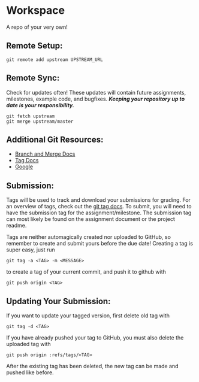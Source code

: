 # Workspace

A repo of your very own!

## Remote Setup:

	git remote add upstream UPSTREAM_URL

## Remote Sync:

Check for updates often! These updates will contain future assignments, milestones, example code, and bugfixes. **_Keeping your repository up to date is your responsibility._**

	git fetch upstream
	git merge upstream/master

## Additional Git Resources:

* [Branch and Merge Docs](https://git-scm.com/book/en/v2/Git-Branching-Basic-Branching-and-Merging)
* [Tag Docs](https://git-scm.com/book/en/v2/Git-Basics-Tagging)
* [Google](https://google.com)

## Submission:

Tags will be used to track and download your submissions for grading. For an overview of tags, check out the [git tag docs](https://git-scm.com/book/en/v2/Git-Basics-Tagging). To submit, you will need to have the submission tag for the assignment/milestone. The submission tag can most likely be found on the assignment document or the project readme.

Tags are neither automagically created nor uploaded to GitHub, so remember to create and submit yours before the due date! Creating a tag is super easy, just run

	git tag -a <TAG> -m <MESSAGE>

to create a tag of your current commit, and push it to github with

	git push origin <TAG>


## Updating Your Submission:

If you want to update your tagged version, first delete old tag with

	git tag -d <TAG>
	
If you have already pushed your tag to GitHub, you must also delete the uploaded tag with

	git push origin :refs/tags/<TAG>
	
After the existing tag has been deleted, the new tag can be made and pushed like before.